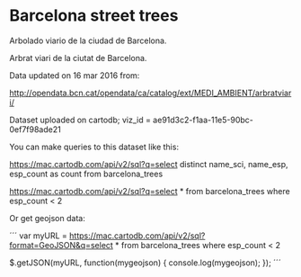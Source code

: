 # Barcelona street trees

Arbolado viario de la ciudad de Barcelona. 

Arbrat viari de la ciutat de Barcelona.

Data updated on 16 mar 2016 from:

http://opendata.bcn.cat/opendata/ca/catalog/ext/MEDI_AMBIENT/arbratviari/

Dataset uploaded on cartodb; viz_id = ae91d3c2-f1aa-11e5-90bc-0ef7f98ade21



You can make queries to this dataset like this:

https://mac.cartodb.com/api/v2/sql?q=select distinct name_sci, name_esp, esp_count as count from barcelona_trees

https://mac.cartodb.com/api/v2/sql?q=select * from barcelona_trees where esp_count < 2


Or get geojson data:

´´´
var myURL = https://mac.cartodb.com/api/v2/sql?format=GeoJSON&q=select * from barcelona_trees where esp_count < 2

$.getJSON(myURL, function(mygeojson) {
    console.log(mygeojson);
});
´´´